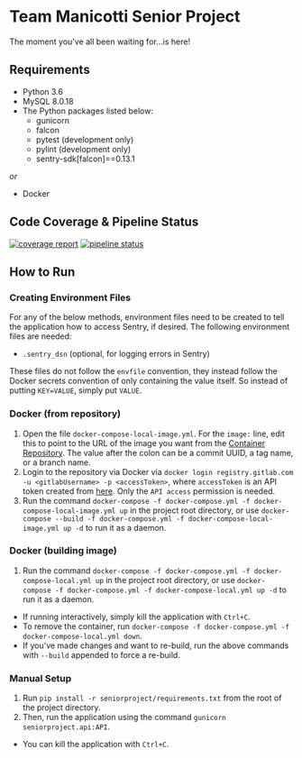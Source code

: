# Team Manicotti Senior Project
The moment you've all been waiting for...is here!

## Requirements
- Python 3.6
- MySQL 8.0.18
- The Python packages listed below:
  - gunicorn
  - falcon
  - pytest (development only)
  - pylint (development only)
  - sentry-sdk[falcon]==0.13.1

_or_
* Docker

## Code Coverage & Pipeline Status
[![coverage report](https://gitlab.com/seniorprojectntid/seniorproject/badges/develop/coverage.svg)](https://gitlab.com/seniorprojectntid/seniorproject/commits/develop)
[![pipeline status](https://gitlab.com/seniorprojectntid/seniorproject/badges/develop/pipeline.svg)](https://gitlab.com/seniorprojectntid/seniorproject/commits/develop)

## How to Run

### Creating Environment Files
For any of the below methods, environment files need to be created to tell the
application how to access Sentry, if desired.  The following
environment files are needed:
* `.sentry_dsn` (optional, for logging errors in Sentry)

These files do not follow the `envfile` convention, they instead
follow the Docker secrets convention of only containing the value itself. So
instead of putting `KEY=VALUE`, simply put `VALUE`.


### Docker (from repository)
1. Open the file `docker-compose-local-image.yml`.  For the `image:` line, edit
this to point to the URL of the image you want from the 
[Container Repository](https://gitlab.com/seniorprojectntid/seniorproject/container_registry).
The value after the colon can be a commit UUID, a tag name, or a branch name.
1. Login to the repository via Docker via 
`docker login registry.gitlab.com -u <gitlabUsername> -p <accessToken>`,
where `accessToken` is an API token created from 
[here](https://gitlab.com/profile/personal_access_tokens).
Only the `API access` permission is needed.
1. Run the command 
`docker-compose -f docker-compose.yml -f docker-compose-local-image.yml up`
in the project root directory, or use 
`docker-compose --build -f docker-compose.yml -f docker-compose-local-image.yml up -d`
to run it as a daemon.
### Docker (building image)
1. Run the command 
`docker-compose -f docker-compose.yml -f docker-compose-local.yml up`
in the project root directory, or use 
`docker-compose -f docker-compose.yml -f docker-compose-local.yml up -d`
to run it as a daemon.

* If running interactively, simply kill the application with `Ctrl+C`.
* To remove the container, run `docker-compose -f docker-compose.yml -f docker-compose-local.yml down`.
* If you've made changes and want to re-build, run the above commands with 
`--build` appended to force a re-build.
### Manual Setup
1. Run `pip install -r seniorproject/requirements.txt` from the root of the
project directory.
1. Then, run the application using the command `gunicorn seniorproject.api:API`.

* You can kill the application with `Ctrl+C`.
